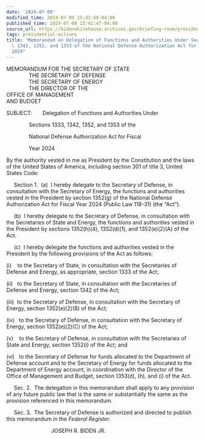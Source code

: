 ```yaml
---
date: '2024-07-09'
modified_time: 2024-07-09 15:41:48-04:00
published_time: 2024-07-09 15:41:47-04:00
source_url: https://bidenwhitehouse.archives.gov/briefing-room/presidential-actions/2024/07/09/memorandum-on-delegation-of-functions-and-authorities-under-sections-1333-1342-1352-and-1353-of-the-national-defense-authorization-act-for-fiscal-year-2024/
tags: presidential-actions
title: "Memorandum on Delegation of Functions and Authorities Under Sections 1333,\
  \ 1342, 1352, and 1353 of the National Defense Authorization Act for Fiscal Year\_\
  2024"
---
```

 
MEMORANDUM FOR THE SECRETARY OF STATE  
               THE SECRETARY OF DEFENSE  
               THE SECRETARY OF ENERGY  
               THE DIRECTOR OF THE  
OFFICE OF MANAGEMENT  
AND BUDGET

SUBJECT:       Delegation of Functions and Authorities Under

               Sections 1333, 1342, 1352, and 1353 of the

               National Defense Authorization Act for Fiscal

               Year 2024

By the authority vested in me as President by the Constitution and the
laws of the United States of America, including section 301 of title 3,
United States Code:

     Section 1.  (a)  I hereby delegate to the Secretary of Defense, in
consultation with the Secretary of Energy, the functions and authorities
vested in the President by section 1352(g) of the National Defense
Authorization Act for Fiscal Year 2024 (Public Law 118-31) (the “Act”).

     (b)  I hereby delegate to the Secretary of Defense, in consultation
with the Secretaries of State and Energy, the functions and authorities
vested in the President by sections 1352(h)(4), 1352(d)(1), and
1352(e)(2)(A) of the Act.

     (c)  I hereby delegate the functions and authorities vested in the
President by the following provisions of the Act as follows:

(i)    to the Secretary of State, in consultation with the Secretaries
of Defense and Energy, as appropriate, section 1333 of the Act;

(ii)   to the Secretary of State, in consultation with the Secretaries
of Defense and Energy, section 1342 of the Act;

(iii)  to the Secretary of Defense, in consultation with the Secretary
of Energy, section 1352(e)(2)(B) of the Act;

(iv)   to the Secretary of Defense, in consultation with the Secretary
of Energy, section 1352(e)(2)(C) of the Act;

(v)    to the Secretary of Defense, in consultation with the Secretaries
of State and Energy, section 1352(i) of the Act; and

(vi)   to the Secretary of Defense for funds allocated to the Department
of Defense account and to the Secretary of Energy for funds allocated to
the Department of Energy account, in coordination with the Director of
the Office of Management and Budget, section 1353(d), (h), and (i) of
the Act.

     Sec. 2.  The delegation in this memorandum shall apply to any
provision of any future public law that is the same or substantially the
same as the provision referenced in this memorandum.

     Sec. 3.  The Secretary of Defense is authorized and directed to
publish this memorandum in the *Federal Register*.

                              JOSEPH R. BIDEN JR.
